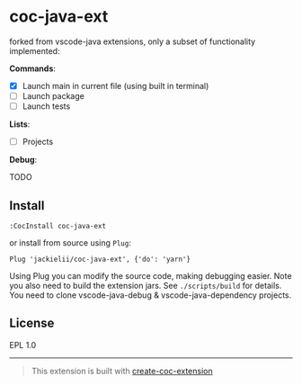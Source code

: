 # coc-java-ext

forked from vscode-java extensions, only a subset of functionality implemented:

**Commands**:

- [x] Launch main in current file (using built in terminal)
- [ ] Launch package
- [ ] Launch tests

**Lists**:

- [ ] Projects

**Debug**:

TODO

## Install

`:CocInstall coc-java-ext`

or install from source using `Plug`:

```vim
Plug 'jackielii/coc-java-ext', {'do': 'yarn'}
```

Using Plug you can modify the source code, making debugging easier. Note you
also need to build the extension jars. See `./scripts/build` for details. You
need to clone vscode-java-debug & vscode-java-dependency projects.

## License

EPL 1.0

---

> This extension is built with [create-coc-extension](https://github.com/fannheyward/create-coc-extension)
